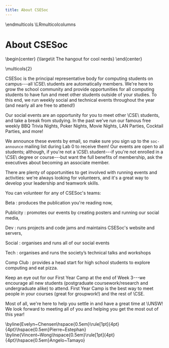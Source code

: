 ```yaml
---
title: About CSESoc
---
```


\endmulticols
\LRmulticolcolumns

About CSESoc
============

\begin{center}
{\large\it The hangout for cool nerds}
\end{center}

\multicols{2}

CSESoc is the principal representative body for computing students on
campus---all \CSE\ students are automatically members.  We're here to
grow the school community and provide opportunities for all computing
students to have fun and meet other students outside of your studies.
To this end, we run weekly social and technical events throughout the
year (and nearly all are free to attend!)

Our social events are an opportunity for you to meet other
\CSE\ students, and take a break from studying.  In the past we've run
our famous free weekly BBQ Trivia Nights, Poker Nights, Movie Nights,
LAN Parties, Cocktail Parties, and more!

We announce these events by email, so make sure you sign up to the
`soc-announce` mailing list during Lab 0 to receive them!  Our events
are open to all students; although, if you're not a \CSE\ student---if
you're not enrolled in a \CSE\ degree or course---but want the full
benefits of membership, ask the executives about becoming an associate
member.

There are plenty of opportunities to get involved with running events
and activities: we're always looking for volunteers, and it's a great
way to develop your leadership and teamwork skills.

You can volunteer for any of CSESoc's teams:

Beta
:    produces the publication you're reading now,

Publicity
:    promotes our events by creating posters and running our social
     media,

Dev
:    runs projects and code jams and maintains CSESoc's website and
     servers,

Social
:    organises and runs all of our social events

Tech
:    organises and runs the society’s technical talks and workshops

Comp Club
:    provides a head start for high school students to explore
     computing and eat pizza.

Keep an eye out for our First Year Camp at the end of Week 3---we
encourage all new students (postgraduate coursework/research and
undergraduate alike) to attend.  First Year Camp is the best way to
meet people in your courses (great for groupwork!) and the rest of
\CSE.

Most of all, we're here to help you settle in and have a great time at
\UNSW!  We look forward to meeting all of you and helping you get the
most out of this year!

\byline{Evelyn~Chensen\hspace{0.5em}\rule[1pt]{4pt}{4pt}\hspace{0.5em}Pierre~Estephan}
\byline{Vincent~Wong\hspace{0.5em}\rule[1pt]{4pt}{4pt}\hspace{0.5em}Angelo~Tamayo}

